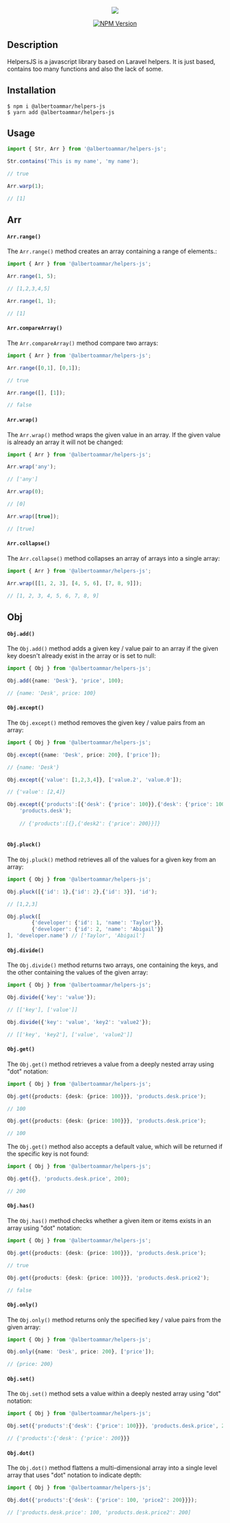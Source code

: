<p align="center">
  <img src="https://user-images.githubusercontent.com/14295479/72207172-1a94d180-3475-11ea-9c18-f73307aa360a.png"/>
</p>
<p align="center">
<a href="https://www.npmjs.com/package/@devesharp/helpers-js" target="_blank"><img src="https://img.shields.io/npm/v/@devesharp/helpers-js.svg" alt="NPM Version" /></a>
</p>

## Description
HelpersJS is a javascript library based on Laravel helpers. It is just based, contains too many functions and also the lack of some.

## Installation

```shell
$ npm i @albertoammar/helpers-js 
$ yarn add @albertoammar/helpers-js
```

## Usage

```ts
import { Str, Arr } from '@albertoammar/helpers-js';

Str.contains('This is my name', 'my name'); 

// true

Arr.warp(1); 

// [1]

```

## Arr

#### `Arr.range()`

The `Arr.range()` method creates an array containing a range of elements.:

```ts
import { Arr } from '@albertoammar/helpers-js';

Arr.range(1, 5); 

// [1,2,3,4,5]

Arr.range(1, 1); 

// [1]

```

#### `Arr.compareArray()`

The `Arr.compareArray()` method compare two arrays:

```ts
import { Arr } from '@albertoammar/helpers-js';

Arr.range([0,1], [0,1]); 

// true

Arr.range([], [1]); 

// false

```

#### `Arr.wrap()`

The `Arr.wrap()` method wraps the given value in an array. If the given value is already an array it will not be changed:

```ts
import { Arr } from '@albertoammar/helpers-js';

Arr.wrap('any'); 

// ['any']

Arr.wrap(0); 

// [0]

Arr.wrap([true]); 

// [true]

```

#### `Arr.collapse()`

The `Arr.collapse()` method collapses an array of arrays into a single array:

```ts
import { Arr } from '@albertoammar/helpers-js';

Arr.wrap([[1, 2, 3], [4, 5, 6], [7, 8, 9]]); 

// [1, 2, 3, 4, 5, 6, 7, 8, 9]

```

## Obj

#### `Obj.add()`

The `Obj.add()` method adds a given key / value pair to an array if the given key doesn't already exist in the array or is set to null:

```ts
import { Obj } from '@albertoammar/helpers-js';

Obj.add({name: 'Desk'}, 'price', 100); 

// {name: 'Desk', price: 100}

```

#### `Obj.except()`

The `Obj.except()` method removes the given key / value pairs from an array:

```ts
import { Obj } from '@albertoammar/helpers-js';

Obj.except({name: 'Desk', price: 200}, ['price']); 

// {name: 'Desk'}

Obj.except({'value': [1,2,3,4]}, ['value.2', 'value.0']); 

// {'value': [2,4]}

Obj.except({'products':[{'desk': {'price': 100}},{'desk': {'price': 100}'desk2': {'price': 200}}]}, 
    'products.desk'); 
    
    // {'products':[{},{'desk2': {'price': 200}}]}
    
```

#### `Obj.pluck()`

The `Obj.pluck()` method retrieves all of the values for a given key from an array:

```ts
import { Obj } from '@albertoammar/helpers-js';

Obj.pluck([{'id': 1},{'id': 2},{'id': 3}], 'id'); 

// [1,2,3]

Obj.pluck([
        {'developer': {'id': 1, 'name': 'Taylor'}},
        {'developer': {'id': 2, 'name': 'Abigail'}}
], 'developer.name') // ['Taylor', 'Abigail']
```

#### `Obj.divide()`

The `Obj.divide()` method returns two arrays, one containing the keys, and the other containing the values of the given array:

```ts
import { Obj } from '@albertoammar/helpers-js';

Obj.divide({'key': 'value'}); 

// [['key'], ['value']]

Obj.divide({'key': 'value', 'key2': 'value2'}); 

// [['key', 'key2'], ['value', 'value2']]

```

#### `Obj.get()`

The `Obj.get()` method retrieves a value from a deeply nested array using "dot" notation:

```ts
import { Obj } from '@albertoammar/helpers-js';

Obj.get({products: {desk: {price: 100}}}, 'products.desk.price'); 

// 100

Obj.get({products: {desk: {price: 100}}}, 'products.desk.price'); 

// 100

```

The `Obj.get()` method also accepts a default value, which will be returned if the specific key is not found:

```ts
import { Obj } from '@albertoammar/helpers-js';

Obj.get({}, 'products.desk.price', 200); 

// 200

```

#### `Obj.has()`

The `Obj.has()` method checks whether a given item or items exists in an array using "dot" notation:

```ts
import { Obj } from '@albertoammar/helpers-js';

Obj.get({products: {desk: {price: 100}}}, 'products.desk.price'); 

// true

Obj.get({products: {desk: {price: 100}}}, 'products.desk.price2'); 

// false

```

#### `Obj.only()`

The `Obj.only()` method returns only the specified key / value pairs from the given array:

```ts
import { Obj } from '@albertoammar/helpers-js';

Obj.only({name: 'Desk', price: 200}, ['price']); 

// {price: 200}

```

#### `Obj.set()`

The `Obj.set()` method sets a value within a deeply nested array using "dot" notation:

```ts
import { Obj } from '@albertoammar/helpers-js';

Obj.set({'products':{'desk': {'price': 100}}}, 'products.desk.price', 200); 

// {'products':{'desk': {'price': 200}}}

```

#### `Obj.dot()`

The `Obj.dot()` method flattens a multi-dimensional array into a single level array that uses "dot" notation to indicate depth:

```ts
import { Obj } from '@albertoammar/helpers-js';

Obj.dot({'products':{'desk': {'price': 100, 'price2': 200}}}); 

// ['products.desk.price': 100, 'products.desk.price2': 200]

```